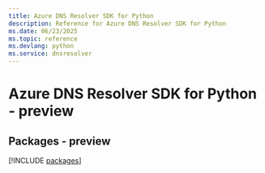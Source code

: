 ```yaml
---
title: Azure DNS Resolver SDK for Python
description: Reference for Azure DNS Resolver SDK for Python
ms.date: 06/23/2025
ms.topic: reference
ms.devlang: python
ms.service: dnsresolver
---
```

# Azure DNS Resolver SDK for Python - preview
## Packages - preview
[!INCLUDE [packages](dns-resolver-index.md)]